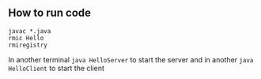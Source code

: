 ## How to run code

```javac *.java
javac *.java
rmic Hello
rmiregistry
```

In another terminal `java HelloServer` to start the server and in another `java HelloClient` to start the client
